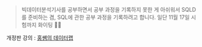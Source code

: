 > 빅데이터분석기사를 공부하면서 공부 과정을 기록하지 못한 게 아쉬워서 SQLD를 준비하는 겸, SQL에 관한 공부 과정을 기록하려고 합니다. 일단 11월 17일 시험까지 화이팅 👊👊 <br/>

개정판 강의 : 
[홍쌤의 데이터랩](https://www.youtube.com/@hdatalab)
